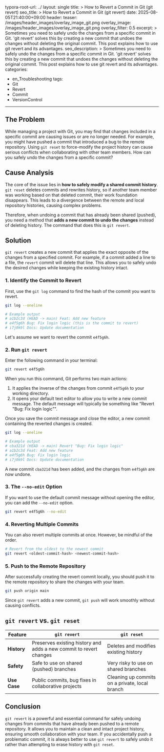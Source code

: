 typora-root-url: ../
layout: single
title: >
    How to Revert a Commit in Git (git revert)
seo_title: >
    How to Revert a Commit in Git (git revert)
date: 2025-08-05T21:40:00+09:00
header:
   teaser: /images/header_images/overlay_image_git.png
   overlay_image: /images/header_images/overlay_image_git.png
   overlay_filter: 0.5
excerpt: >
    Sometimes you need to safely undo the changes from a specific commit in Git. 'git revert' solves this by creating a new commit that undoes the changes without deleting the original commit. This post explains how to use git revert and its advantages.
seo_description: >
    Sometimes you need to safely undo the changes from a specific commit in Git. 'git revert' solves this by creating a new commit that undoes the changes without deleting the original commit. This post explains how to use git revert and its advantages.
categories:
  - en_Troubleshooting
tags:
  - Git
  - Revert
  - Commit
  - VersionControl
---

## The Problem

While managing a project with Git, you may find that changes included in a specific commit are causing issues or are no longer needed.
For example, you might have pushed a commit that introduced a bug to the remote repository.
Using `git reset` to force-modify the project history can cause serious conflicts when collaborating with other team members.
How can you safely undo the changes from a specific commit?

## Cause Analysis

The core of the issue lies in **how to safely modify a shared commit history**.
`git reset` deletes commits and rewrites history, so if another team member was working based on that deleted commit, their work foundation disappears.
This leads to a divergence between the remote and local repository histories, causing complex problems.

Therefore, when undoing a commit that has already been shared (pushed), you need a method that **adds a new commit to undo the changes** instead of deleting history.
The command that does this is `git revert`.

## Solution

`git revert` creates a new commit that applies the exact opposite of the changes from a specified commit.
For example, if a commit added a line to a file, the `revert` commit will delete that line.
This allows you to safely undo the desired changes while keeping the existing history intact.

### 1. Identify the Commit to Revert

First, use the `git log` command to find the hash of the commit you want to revert.

```bash
git log --oneline

# Example output
# a1b2c3d (HEAD -> main) Feat: Add new feature
# e4f5g6h Bug: Fix login logic (this is the commit to revert)
# i7j8k9l Docs: Update documentation
```

Let's assume we want to revert the commit `e4f5g6h`.

### 2. Run `git revert`

Enter the following command in your terminal:

```bash
git revert e4f5g6h
```

When you run this command, Git performs two main actions:

1.  It applies the inverse of the changes from commit `e4f5g6h` to your working directory.
2.  It opens your default text editor to allow you to write a new commit message. The default message will typically be something like "Revert \"Bug: Fix login logic\"".

Once you save the commit message and close the editor, a new commit containing the reverted changes is created.

```bash
git log --oneline

# Example output
# cba321d (HEAD -> main) Revert "Bug: Fix login logic"
# a1b2c3d Feat: Add new feature
# e4f5g6h Bug: Fix login logic
# i7j8k9l Docs: Update documentation
```

A new commit `cba321d` has been added, and the changes from `e4f5g6h` are now undone.

### 3. The `--no-edit` Option

If you want to use the default commit message without opening the editor, you can add the `--no-edit` option.

```bash
git revert e4f5g6h --no-edit
```

### 4. Reverting Multiple Commits

You can also revert multiple commits at once. However, be mindful of the order.

```bash
# Revert from the oldest to the newest commit
git revert <oldest-commit-hash> <newest-commit-hash>
```

### 5. Push to the Remote Repository

After successfully creating the revert commit locally, you should push it to the remote repository to share the changes with your team.

```bash
git push origin main
```

Since `git revert` adds a new commit, `git push` will work smoothly without causing conflicts.

## `git revert` vs. `git reset`

| Feature | `git revert` | `git reset` |
| --- | --- | --- |
| **History** | Preserves existing history and adds a new commit to revert changes | Deletes and modifies existing history |
| **Safety** | Safe to use on shared (pushed) branches | Very risky to use on shared branches |
| **Use Case** | Public commits, bug fixes in collaborative projects | Cleaning up commits on a private, local branch |

## Conclusion

`git revert` is a powerful and essential command for safely undoing changes from commits that have already been pushed to a remote repository.
It allows you to maintain a clean and intact project history, ensuring smooth collaboration with your team.
If you accidentally push a problematic commit, it is always better to use `git revert` to safely undo it rather than attempting to erase history with `git reset`.
